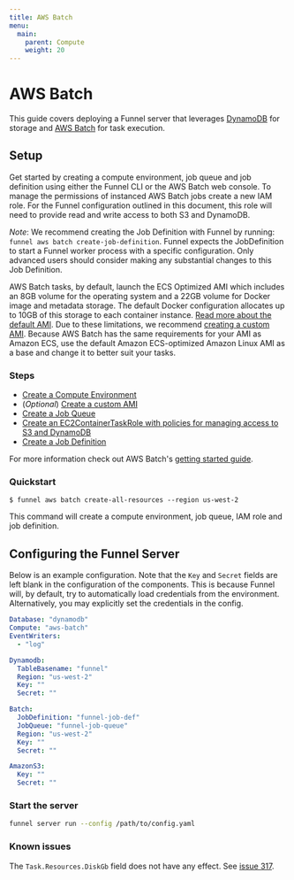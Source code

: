 ```yaml
---
title: AWS Batch
menu:
  main:
    parent: Compute
    weight: 20
---
```


# AWS Batch

This guide covers deploying a Funnel server that leverages [DynamoDB][0] for storage
and [AWS Batch][1] for task execution.

## Setup

Get started by creating a compute environment, job queue and job definition using either
the Funnel CLI or the AWS Batch web console. To manage the permissions of instanced
AWS Batch jobs create a new IAM role. For the Funnel configuration outlined
in this document, this role will need to provide read and write access to both S3 and DynamoDB.

_Note_: We recommend creating the Job Definition with Funnel by running: `funnel aws batch create-job-definition`.
Funnel expects the JobDefinition to start a Funnel worker process with a specific configuration.
Only advanced users should consider making any substantial changes to this Job Definition.

AWS Batch tasks, by default, launch the ECS Optimized AMI which includes
an 8GB volume for the operating system and a 22GB volume for Docker image and metadata
storage. The default Docker configuration allocates up to 10GB of this storage to
each container instance. [Read more about the default AMI][8]. Due to these limitations, we
recommend [creating a custom AMI][7]. Because AWS Batch has the same requirements for your
AMI as Amazon ECS, use the default Amazon ECS-optimized Amazon Linux AMI as a base and change it
to better suit your tasks.

### Steps
* [Create a Compute Environment][3]
*  (_Optional_) [Create a custom AMI][7]
* [Create a Job Queue][4]
* [Create an EC2ContainerTaskRole with policies for managing access to S3 and DynamoDB][5]
* [Create a Job Definition][6]

For more information check out AWS Batch's [getting started guide][2].

### Quickstart

```
$ funnel aws batch create-all-resources --region us-west-2

```

This command will create a compute environment, job queue, IAM role and job definition.

## Configuring the Funnel Server

Below is an example configuration. Note that the `Key`
and `Secret` fields are left blank in the configuration of the components. This is because
Funnel will, by default, try to automatically load credentials from the environment.
Alternatively, you may explicitly set the credentials in the config.

```YAML
Database: "dynamodb"
Compute: "aws-batch"
EventWriters:
  - "log"

Dynamodb:
  TableBasename: "funnel"
  Region: "us-west-2"
  Key: ""
  Secret: ""

Batch:
  JobDefinition: "funnel-job-def"
  JobQueue: "funnel-job-queue"
  Region: "us-west-2"
  Key: ""
  Secret: ""

AmazonS3:
  Key: ""
  Secret: ""
```

### Start the server

```sh
funnel server run --config /path/to/config.yaml
```

### Known issues

The `Task.Resources.DiskGb` field does not have any effect. See [issue 317](https://github.com/ohsu-comp-bio/funnel/issues/317).

[0]: http://docs.aws.amazon.com/amazondynamodb/latest/developerguide/Introduction.html
[1]: http://docs.aws.amazon.com/batch/latest/userguide/what-is-batch.html
[2]: http://docs.aws.amazon.com/batch/latest/userguide/Batch_GetStarted.html
[3]: https://us-west-2.console.aws.amazon.com/batch/home?region=us-west-2#/compute-environments/new
[4]: https://us-west-2.console.aws.amazon.com/batch/home?region=us-west-2#/queues/new
[5]: https://console.aws.amazon.com/iam/home?region=us-west-2#/roles$new?step=permissions&selectedService=EC2ContainerService&selectedUseCase=EC2ContainerTaskRole
[6]: https://us-west-2.console.aws.amazon.com/batch/home?region=us-west-2#/job-definitions/new
[7]: http://docs.aws.amazon.com/batch/latest/userguide/create-batch-ami.html
[8]: http://docs.aws.amazon.com/AmazonECS/latest/developerguide/ecs-optimized_AMI.html
